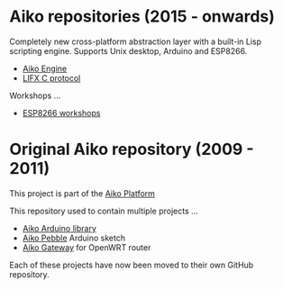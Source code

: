 Aiko repositories (2015 - onwards)
==================================

Completely new cross-platform abstraction layer with a built-in Lisp
scripting engine.  Supports Unix desktop, Arduino and ESP8266.

- [Aiko Engine](https://github.com/geekscape/aiko_engine)
- [LIFX C protocol](https://github.com/geekscape/lifx_c)

Workshops ...

- [ESP8266 workshops](https://github.com/geekscape/nodemcu_esp8266)

Original Aiko repository (2009 - 2011)
======================================

This project is part of the
[Aiko Platform](https://sites.google.com/site/aikoplatform)

This repository used to contain multiple projects ...

- [Aiko Arduino library](https://github.com/geekscape/aiko_arduino_legacy)
- [Aiko Pebble](https://github.com/geekscape/aiko_pebble) Arduino sketch
- [Aiko Gateway](https://github.com/geekscape/aiko_gateway) for OpenWRT router

Each of these projects have now been moved to their own GitHub repository.
